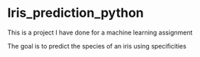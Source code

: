 # Iris_prediction_python
This is a project I have done for a machine learning assignment

The goal is to predict the species of an iris using specificities 
